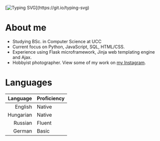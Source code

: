 [![Typing SVG](https://readme-typing-svg.demolab.com?font=Fira+Code&size=40&pause=1000&color=4707F7&repeat=false&width=600&height=65&lines=Hi%2C+I'm+M%C3%A1t%C3%A9+G.+Sa%C3%A1ry.)](https://git.io/typing-svg)
# About me

- Studying BSc. in Computer Science at UCC
- Current focus on Python, JavaScript, SQL, HTML/CSS.
- Experience using Flask microframework, Jinja web templating engine and Ajax.
- Hobbyist photographer. View some of my work on [my Instagram](https://www.instagram.com/matesaary/).

<!--START_SECTION:devmetics-->
<!--END_SECTION:devmetics-->


# Languages

| Language  | Proficiency |
|----------:|-------------|
| English   | Native      |
| Hungarian | Native      |
| Russian   | Fluent      |
| German    | Basic       |

